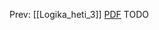 Prev: [[Logika_heti_3]]
[PDF](file:///home/fox/Linoleum_obsidian/Elte/Extern/logika/beadando_4.pdf)
TODO
